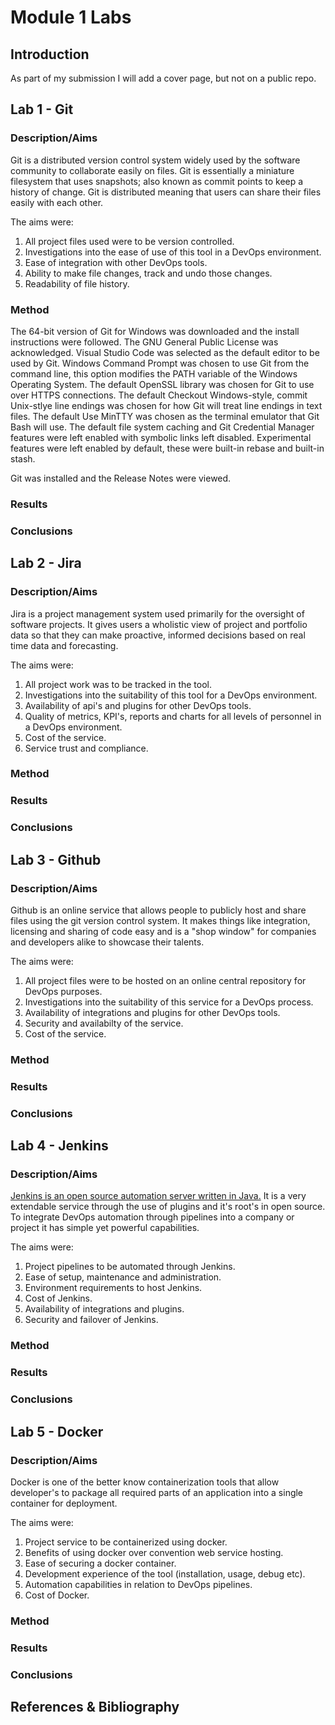 # Module 1 Labs

## Introduction

As part of my submission I will add a cover page, but not on a public repo.

## Lab 1 - Git

### Description/Aims

Git is a distributed version control system widely used by the software community to collaborate easily on files. Git is essentially a miniature filesystem that uses snapshots; also known as commit points to keep a history of change. Git is distributed meaning that users can share their files easily with each other.

The aims were:

1. All project files used were to be version controlled.
2. Investigations into the ease of use of this tool in a DevOps environment.
3. Ease of integration with other DevOps tools.
4. Ability to make file changes, track and undo those changes.
5. Readability of file history.

### Method

The 64-bit version of Git for Windows was downloaded and the install instructions were followed. The GNU General Public License was acknowledged. Visual Studio Code was selected as the default editor to be used by Git. Windows Command Prompt was chosen to use Git from the command line, this option modifies the PATH variable of the Windows Operating System. The default OpenSSL library was chosen for Git to use over HTTPS connections. The default Checkout Windows-style, commit Unix-stlye line endings was chosen for how Git will treat line endings in text files. The default Use MinTTY was chosen as the terminal emulator that Git Bash will use. The default file system caching and Git Credential Manager features were left enabled with symbolic links left disabled. Experimental features were left enabled by default, these were built-in rebase and built-in stash. 

Git was installed and the Release Notes were viewed.

### Results



### Conclusions



## Lab 2 - Jira

### Description/Aims

Jira is a project management system used primarily for the oversight of software projects. It gives users a wholistic view of project and portfolio data so that they can make proactive, informed decisions based on real time data and forecasting.

The aims were:

1. All project work was to be tracked in the tool.
2. Investigations into the suitability of this tool for a DevOps environment.
3. Availability of api's and plugins for other DevOps tools.
4. Quality of metrics, KPI's, reports and charts for all levels of personnel in a DevOps environment.
5. Cost of the service.
6. Service trust and compliance.

### Method



### Results



### Conclusions



## Lab 3 - Github

### Description/Aims

Github is an online service that allows people to publicly host and share files using the git version control system. It makes things like integration, licensing and sharing of code easy and is a "shop window" for companies and developers alike to showcase their talents.

The aims were:

1. All project files were to be hosted on an online central repository for DevOps purposes.
2. Investigations into the suitability of this service for a DevOps process.
3. Availability of integrations and plugins for other DevOps tools.
4. Security and availabilty of the service.
5. Cost of the service.

### Method



### Results



### Conclusions



## Lab 4 - Jenkins

### Description/Aims

[Jenkins is an open source automation server written in Java.][1] It is a very extendable service through the use of plugins and it's root's in open source. To integrate DevOps automation through pipelines into a company or project it has simple yet powerful capabilities.

The aims were:

1. Project pipelines to be automated through Jenkins.
2. Ease of setup, maintenance and administration.
3. Environment requirements to host Jenkins.
4. Cost of Jenkins.
5. Availability of integrations and plugins.
6. Security and failover of Jenkins.

### Method



### Results



### Conclusions



## Lab 5 - Docker

### Description/Aims

Docker is one of the better know containerization tools that allow developer's to package all required parts of an application into a single container for deployment.

The aims were:

1. Project service to be containerized using docker.
2. Benefits of using docker over convention web service hosting.
3. Ease of securing a docker container.
4. Development experience of the tool (installation, usage, debug etc).
5. Automation capabilities in relation to DevOps pipelines.
6. Cost of Docker.

### Method



### Results



### Conclusions



## References & Bibliography

[1]: https://en.wikipedia.org/wiki/Jenkins_(software)